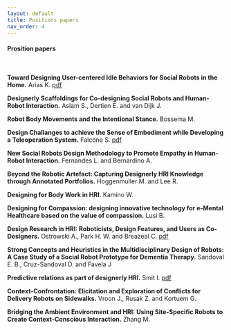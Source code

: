 ```yaml
---
layout: default
title: Positions papers
nav_order: 4
---
```


#### Prosition papers
<br />

**Toward Designing User-centered Idle Behaviors for Social Robots in the Home.** Arias K. 
<a href="https://malulu.github.io/HRI-Design-2020/assets/pdf/Arias et al.pdf" target="_blank">pdf</a>
<br />

**Designerly Scaffoldings for Co-designing Social Robots and Human-Robot Interaction.** Aslam S., Dertien E. and van Dijk J.
<br />

**Robot Body Movements and the Intentional Stance.** Bossema M.
<br />

**Design Challanges to achieve the Sense of Embodiment while Developing a Teleoperation System.** Falcone S.
<a href="https://malulu.github.io/HRI-Design-2020/assets/pdf/Falcone.pdf" target="_blank">pdf</a>
<br />

**New Social Robots Design Methodology to Promote Empathy in Human-Robot Interaction.** Fernandes L. and Bernardino A.
<br />

**Beyond the Robotic Artefact: Capturing Designerly HRI Knowledge through Annotated Portfolios.** Hoggenmuller M. and Lee R.
<br />

**Designing for Body Work in HRI.** Kamino W.
<br />

**Designing for Compassion: designing innovative technology for e-Mental Healthcare based on the value of compassion.** Lusi B.
<br />

**Design Research in HRI: Roboticists, Design Features, and Users as Co-Designers.** Ostrowski A., Park H. W. and Breazeal C.
<a href="https://malulu.github.io/HRI-Design-2020/assets/pdf/Ostrowski et al.pdf" target="_blank">pdf</a>
<br />

**Strong Concepts and Heuristics in the Multidisciplinary Design of Robots: A Case Study of a Social Robot Prototype for Dementia Therapy.** Sandoval E. B., Cruz-Sandoval D. and Favela J
<br />

**Predictive relations as part of designerly HRI.** Smit I.
<a href="https://malulu.github.io/HRI-Design-2020/assets/pdf/Smit.pdf" target="_blank">pdf</a>
<br />

**Context-Confrontation: Elicitation and Exploration of Conflicts for Delivery Robots on Sidewalks.** Vroon J., Rusak Z. and Kortuem G. 
<br />

**Bridging the Ambient Environment and HRI: Using Site-Specific Robots to Create Context-Conscious Interaction.** Zhang M. 
<br />
